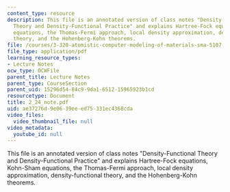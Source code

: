 ```yaml
---
content_type: resource
description: This file is an annotated version of class notes "Density-Functional
  Theory and Density-Functional Practice" and explains Hartree-Fock equations, Kohn-Sham
  equations, the Thomas-Fermi approach, local density approximation, density-functional
  theory, and the Hohenberg-Kohn theorems.
file: /courses/3-320-atomistic-computer-modeling-of-materials-sma-5107-spring-2005/ae37276d9e0639eeed75331ec4368cda_2_24_note.pdf
file_type: application/pdf
learning_resource_types:
- Lecture Notes
ocw_type: OCWFile
parent_title: Lecture Notes
parent_type: CourseSection
parent_uid: 15296d54-84c9-9da1-6512-15965923b1cd
resourcetype: Document
title: 2_24_note.pdf
uid: ae37276d-9e06-39ee-ed75-331ec4368cda
video_files:
  video_thumbnail_file: null
video_metadata:
  youtube_id: null
---
```

This file is an annotated version of class notes "Density-Functional Theory and Density-Functional Practice" and explains Hartree-Fock equations, Kohn-Sham equations, the Thomas-Fermi approach, local density approximation, density-functional theory, and the Hohenberg-Kohn theorems.